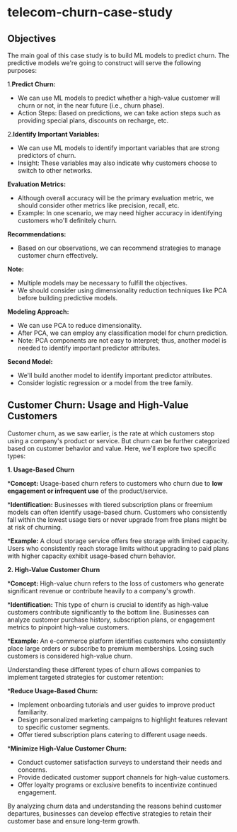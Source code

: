# telecom-churn-case-study


## Objectives

The main goal of this case study is to build ML models to predict churn. The predictive models we're going to construct will serve the following purposes:

1.**Predict Churn:**

- We can use ML models to predict whether a high-value customer will churn or not, in the near future (i.e., churn phase).
- Action Steps: Based on predictions, we can take action steps such as providing special plans, discounts on recharge, etc.

2.**Identify Important Variables:**

- We can use ML models to identify important variables that are strong predictors of churn.
- Insight: These variables may also indicate why customers choose to switch to other networks.

**Evaluation Metrics:**

- Although overall accuracy will be the primary evaluation metric, we should consider other metrics like precision, recall, etc.
- Example: In one scenario, we may need higher accuracy in identifying customers who'll definitely churn.

**Recommendations:**

- Based on our observations, we can recommend strategies to manage customer churn effectively.

**Note:**

- Multiple models may be necessary to fulfill the objectives.
- We should consider using dimensionality reduction techniques like PCA before building predictive models.

**Modeling Approach:**

- We can use PCA to reduce dimensionality.
- After PCA, we can employ any classification model for churn prediction.
- Note: PCA components are not easy to interpret; thus, another model is needed to identify important predictor attributes.

**Second Model:**

- We'll build another model to identify important predictor attributes.
- Consider logistic regression or a model from the tree family.



## Customer Churn: Usage and High-Value Customers

Customer churn, as we saw earlier, is the rate at which customers stop using a company's product or service. But churn can be further categorized based on customer behavior and value. Here, we'll explore two specific types:

**1. Usage-Based Churn**

***Concept:** Usage-based churn refers to customers who churn due to **low engagement or infrequent use** of the product/service.

***Identification:** Businesses with tiered subscription plans or freemium models can often identify usage-based churn. Customers who consistently fall within the lowest usage tiers or never upgrade from free plans might be at risk of churning.

***Example:**  A cloud storage service offers free storage with limited capacity. Users who consistently reach storage limits without upgrading to paid plans with higher capacity exhibit usage-based churn behavior.

**2. High-Value Customer Churn**

***Concept:** High-value churn refers to the loss of customers who generate significant revenue or contribute heavily to a company's growth.

***Identification:** This type of churn is crucial to identify as high-value customers contribute significantly to the bottom line. Businesses can analyze customer purchase history, subscription plans, or engagement metrics to pinpoint high-value customers.

***Example:** An e-commerce platform identifies customers who consistently place large orders or subscribe to premium memberships. Losing such customers is considered high-value churn.

Understanding these different types of churn allows companies to implement targeted strategies for customer retention:

***Reduce Usage-Based Churn:**

* Implement onboarding tutorials and user guides to improve product familiarity.
* Design personalized marketing campaigns to highlight features relevant to specific customer segments.
* Offer tiered subscription plans catering to different usage needs.

***Minimize High-Value Customer Churn:**

* Conduct customer satisfaction surveys to understand their needs and concerns.
* Provide dedicated customer support channels for high-value customers.
* Offer loyalty programs or exclusive benefits to incentivize continued engagement.

By analyzing churn data and understanding the reasons behind customer departures, businesses can develop effective strategies to retain their customer base and ensure long-term growth.
